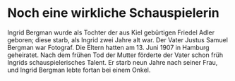 # Noch eine wirkliche Schauspielerin
Ingrid Bergman wurde als Tochter der aus Kiel gebürtigen Friedel Adler geboren; diese starb, als Ingrid zwei Jahre alt war. Der Vater Justus Samuel Bergman war Fotograf. Die Eltern hatten am 13. Juni 1907 in Hamburg geheiratet. Nach dem frühen Tod der Mutter förderte der Vater schon früh Ingrids schauspielerisches Talent. Er starb neun Jahre nach seiner Frau, und Ingrid Bergman lebte fortan bei einem Onkel.

